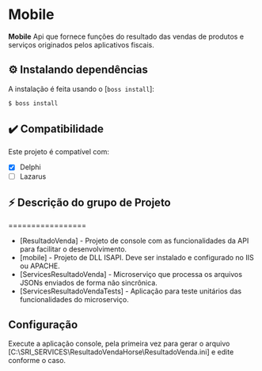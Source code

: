 # Mobile
<b>Mobile</b> Api que fornece funções do resultado das vendas de produtos e serviços originados pelos aplicativos fiscais. 


## ⚙️ Instalando dependências
A instalação é feita usando o [`boss install`]:
``` sh
$ boss install
```

## ✔️ Compatibilidade
Este projeto é compatível com:
- [X] Delphi
- [ ] Lazarus

## ⚡️ Descrição do grupo de Projeto
=================
<!--ts-->
   * [ResultadoVenda] - Projeto de console com as funcionalidades da API para facilitar o desenvolvimento.
   * [mobile] - Projeto de DLL ISAPI. Deve ser instalado e configurado no IIS ou APACHE.
   * [ServicesResultadoVenda] - Microserviço que processa os arquivos JSONs enviados de forma não sincrônica.
   * [ServicesResultadoVendaTests] - Aplicação para teste unitários das funcionalidades do microserviço.
<!--te-->

## Configuração
Execute a aplicação console, pela primeira vez para gerar o arquivo [C:\SRI_SERVICES\ResultadoVendaHorse\ResultadoVenda.ini] e edite conforme o caso.
